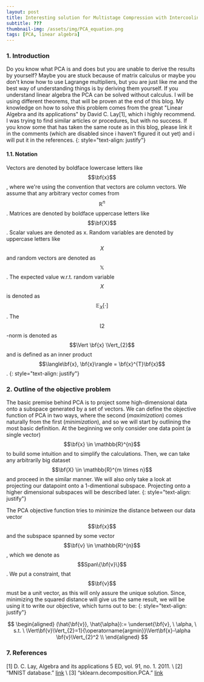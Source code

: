 ```yaml
---
layout: post
title: Interesting solution for Multistage Compression with Intercooling
subtitle: ???
thumbnail-img: /assets/img/PCA_equation.png
tags: [PCA, linear algebra]
---
```


### 1. Introduction
Do you know what PCA is and does but you are unable to derive the results by yourself? Maybe you are stuck because of matrix calculus or maybe you don't know how to use Lagrange multipliers, but you are just like me and the best way of understanding things is by deriving them yourself. If you understand linear algebra the PCA can be solved without calculus. I will be using different theorems, that will be proven at the end of this blog. My knowledge on how to solve this problem comes from the great "Linear Algebra and its applications" by David C. Lay[1], which i highly recommend. I was trying to find similar articles or procedures, but with no success. If you know some that has taken the same route as in this blog, please link it in the comments (which are disabled since i haven't figured it out yet) and i will put it in the references.
{: style="text-align: justify"}

#### 1.1. Notation
Vectors are denoted by boldface lowercase letters like $$\bf{x}$$, where we're using the convention that vectors are column vectors. We assume that any arbitrary vector comes from $$\mathbb{R}^{n}$$. Matrices are denoted by boldface uppercase letters like $$\bf{X}$$. Scalar values are denoted as x. Random variables are denoted by uppercase letters like $$X$$ and random vectors are denoted as $$\mathbb{X}$$. The expected value w.r.t. random variable $$X$$ is denoted as $$\mathbb{E}_{X}[ \cdot ]$$. The $$\mathbb{l}2$$-norm is denoted as $$\Vert \bf{x} \Vert_{2}$$ and is defined as an inner product $$\langle\bf{x}, \bf{x}\rangle = \bf{x}^{T}\bf{x}$$.
{: style="text-align: justify"}

### 2. Outline of the objective problem
The basic premise behind PCA is to project some high-dimensional data onto a subspace generated by a set of vectors. We can define the objective function of PCA in two ways, where the second (*maximization*) comes naturally from the first (*minimization*), and so we will start by outlining the most basic definition. At the beginning we only consider one data point (a single vector) $$\bf{x} \in \mathbb{R}^{n}$$ to build some intuition and to simplify the calculations. Then, we can take any arbitrarily big dataset $$\bf{X} \in \mathbb{R}^{m \times n}$$ and proceed in the similar manner. We will also only take a look at projecting our datapoint onto a 1-dimentional subspace. Projecting onto a higher dimensional subspaces will be described later.
{: style="text-align: justify"}

The PCA objective function tries to minimize the distance between our data vector $$\bf{x}$$ and the subspace spanned by some vector $$\bf{v} \in \mathbb{R}^{n}$$, which we denote as $$Span\{\bf{v}\}$$. We put a constraint, that $$\bf{v}$$ must be a unit vector, as this will only assure the unique solution. Since, minimizing the squared distance will give us the same result, we will be using it to write our objective, which turns out to be:
{: style="text-align: justify"}

$$
\begin{aligned}
 (\hat{\bf{v}}, \hat{\alpha}):= 
 \underset{\bf{v}, \ \alpha, \ s.t. \ \Vert\bf{v}\Vert_{2}=1}{\operatorname{argmin}}\Vert\bf{x}-\alpha \bf{v}\Vert_{2}^2 \\
\end{aligned}
$$ 



### 7. References
[1]	D. C. Lay, Algebra and its applications 5 ED, vol. 91, no. 1. 2011. \\
[2]	“MNIST database.” [link](https://en.wikipedia.org/wiki/MNIST_database "MNIST")  \\
[3]	“sklearn.decomposition.PCA.” [link](https://scikit-learn.org/stable/modules/generated/sklearn.decomposition.PCA.html "Sklearn PCA")
